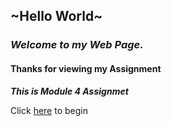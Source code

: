 ## ~Hello World~

### **_Welcome to my Web Page._**

#### Thanks for viewing my Assignment

**_This is Module 4 Assignmet_**

Click [here](http://rishavpandey.me/coursera-jhu-assignment/course5/module_5/index.html) to begin

